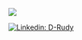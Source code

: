 ![](https://img.shields.io/badge/<Language>-<Java>-informational?style=flat&logo=<LOGO_NAME>&logoColor=white&color=2bbc8a)


[![Linkedin: D-Rudy](https://img.shields.io/badge/-D-Rudy-blue?style=flat-square&logo=Linkedin&logoColor=white&link=www.linkedin.com/in/rudyduriez)](https://www.linkedin.com/in/rudyduriez)
